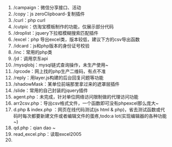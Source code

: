 1. /campaign：微信分享接口、活动
2. /copy：js zeroClipboard-复制插件
3. /curl：php curl
4. /cutpic：仿淘宝模板制作的功能，仅展示部分代码
5. /droplist：jquery下拉框模糊搜索匹配插件
6. /excel：php 导出excel类，版本较低，建议下方的csv导出函数
7. /idcard：js和php版本的身份证号校验
8. /inc：常用的php类
9. /jd：调用京东api
10. /mysqlobj：mysql链式查询操作，未生产使用~
11. /qrcode：网上找的php生产二维码，有点不准
12. /reply：用layer.js构建的后台回复问题等功能
13. /shadowMask：某单位前端那里拿过来的遮罩层插件
14. /slide：常用的自己封装的jquery插件
15. agent.php：未完成，针对单位网络访问限制做的代理访问功能
16. arr2csv.php：导出csv格式文件，一个函数即可没有phpexcel那么庞大~
17. d.php & index.php ：网页在线代码测试(js html & php)，省去测试函数或代码时每次都要新建文件或者编辑文件的蛋疼,todo:a lot(实现编辑器的各种功能~)
18. qd.php：qian dao ~
19. read_excel.php：读取excel2005
20. 


